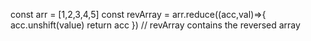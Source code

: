 const arr = [1,2,3,4,5]
const revArray = arr.reduce((acc,val)=>{
    acc.unshift(value)
    return acc
})
// revArray contains the reversed array
